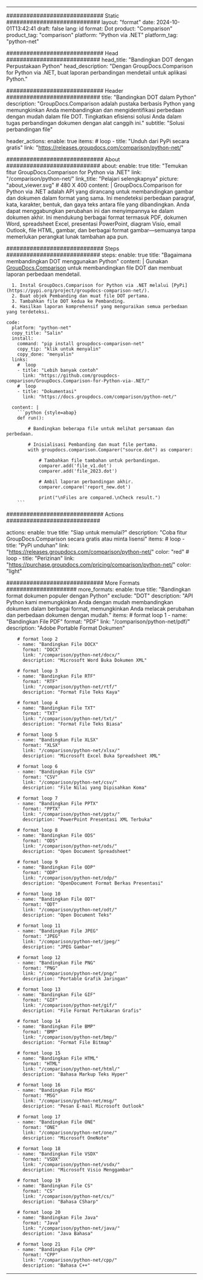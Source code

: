 
---
############################# Static ############################
layout: "format"
date:  2024-10-01T13:42:41
draft: false
lang: id
format: Dot
product: "Comparison"
product_tag: "comparison"
platform: "Python via .NET"
platform_tag: "python-net"

############################# Head ############################
head_title: "Bandingkan DOT dengan Perpustakaan Python"
head_description: "Dengan GroupDocs.Comparison for Python via .NET, buat laporan perbandingan mendetail untuk aplikasi Python."

############################# Header ############################
title: "Bandingkan DOT dalam Python" 
description: "GroupDocs.Comparison adalah pustaka berbasis Python yang memungkinkan Anda membandingkan dan mengidentifikasi perbedaan dengan mudah dalam file DOT. Tingkatkan efisiensi solusi Anda dalam tugas perbandingan dokumen dengan alat canggih ini."
subtitle: "Solusi perbandingan file" 

header_actions:
  enable: true
  items:
    #  loop
    - title: "Unduh dari PyPi secara gratis"
      link: "https://releases.groupdocs.com/comparison/python-net/"
      
############################# About ############################
about:
    enable: true
    title: "Temukan fitur GroupDocs.Comparison for Python via .NET"
    link: "/comparison/python-net/"
    link_title: "Pelajari selengkapnya"
    picture: "about_viewer.svg" # 480 X 400
    content: |
       GroupDocs.Comparison for Python via .NET adalah API yang dirancang untuk membandingkan gambar dan dokumen dalam format yang sama. Ini mendeteksi perbedaan paragraf, kata, karakter, bentuk, dan gaya teks antara file yang dibandingkan. Anda dapat menggabungkan perubahan ini dan menyimpannya ke dalam dokumen akhir. Ini mendukung berbagai format termasuk PDF, dokumen Word, spreadsheet Excel, presentasi PowerPoint, diagram Visio, email Outlook, file HTML, gambar, dan berbagai format gambar—semuanya tanpa memerlukan perangkat lunak tambahan apa pun.

############################# Steps ############################
steps:
    enable: true
    title: "Bagaimana membandingkan DOT menggunakan Python"
    content: |
      Gunakan [GroupDocs.Comparison](https://products.groupdocs.com/comparison/python-net/) untuk membandingkan file DOT dan membuat laporan perbedaan mendetail.
      
      1. Instal GroupDocs.Comparison for Python via .NET melalui [PyPi](https://pypi.org/project/groupdocs-comparison-net/).
      2. Buat objek Pembanding dan muat file DOT pertama.
      3. Tambahkan file DOT kedua ke Pembanding.
      4. Hasilkan laporan komprehensif yang menguraikan semua perbedaan yang terdeteksi.
   
    code:
      platform: "python-net"
      copy_title: "Salin"
      install:
        command: "pip install groupdocs-comparison-net"
        copy_tip: "klik untuk menyalin"
        copy_done: "menyalin"
      links:
        #  loop
        - title: "Lebih banyak contoh"
          link: "https://github.com/groupdocs-comparison/GroupDocs.Comparison-for-Python-via-.NET/"
        #  loop
        - title: "Dokumentasi"
          link: "https://docs.groupdocs.com/comparison/python-net/"
          
      content: |
        ```python {style=abap}
        def run():

            # Bandingkan beberapa file untuk melihat persamaan dan perbedaan.

            # Inisialisasi Pembanding dan muat file pertama.
            with groupdocs.comparison.Comparer("source.dot") as comparer:

                # Tambahkan file tambahan untuk perbandingan.
                comparer.add('file_v1.dot')
                comparer.add('file_2023.dot')

                # Ambil laporan perbandingan akhir.
                comparer.compare('report_new.dot')

                print("\nFiles are compared.\nCheck result.")
        ```            

############################# Actions ############################

actions:
  enable: true
  title: "Siap untuk memulai?"
  description: "Coba fitur GroupDocs.Comparison secara gratis atau minta lisensi"
  items:
    #  loop
    - title: "PyPi unduhan"
      link: "https://releases.groupdocs.com/comparison/python-net/"
      color: "red"
        #  loop
    - title: "Perizinan"
      link: "https://purchase.groupdocs.com/pricing/comparison/python-net/"
      color: "light"


############################# More Formats #####################
more_formats:
    enable: true
    title: "Bandingkan format dokumen populer dengan Python"
    exclude: "DOT"
    description: "API Python kami memungkinkan Anda dengan mudah membandingkan dokumen dalam berbagai format, memungkinkan Anda melacak perubahan dan perbedaan dokumen dengan mudah."
    items: 
        # format loop 1
        - name: "Bandingkan File PDF"
          format: "PDF"
          link: "/comparison/python-net/pdf/"
          description: "Adobe Portable Format Dokumen"

        # format loop 2
        - name: "Bandingkan File DOCX"
          format: "DOCX"
          link: "/comparison/python-net/docx/"
          description: "Microsoft Word Buka Dokumen XML"

        # format loop 3
        - name: "Bandingkan File RTF"
          format: "RTF"
          link: "/comparison/python-net/rtf/"
          description: "Format File Teks Kaya"

        # format loop 4
        - name: "Bandingkan File TXT"
          format: "TXT"
          link: "/comparison/python-net/txt/"
          description: "Format File Teks Biasa"

        # format loop 5
        - name: "Bandingkan File XLSX"
          format: "XLSX"
          link: "/comparison/python-net/xlsx/"
          description: "Microsoft Excel Buka Spreadsheet XML"

        # format loop 6
        - name: "Bandingkan File CSV"
          format: "CSV"
          link: "/comparison/python-net/csv/"
          description: "File Nilai yang Dipisahkan Koma"

        # format loop 7
        - name: "Bandingkan File PPTX"
          format: "PPTX"
          link: "/comparison/python-net/pptx/"
          description: "PowerPoint Presentasi XML Terbuka"

        # format loop 8
        - name: "Bandingkan File ODS"
          format: "ODS"
          link: "/comparison/python-net/ods/"
          description: "Open Document Spreadsheet"

        # format loop 9
        - name: "Bandingkan File ODP"
          format: "ODP"
          link: "/comparison/python-net/odp/"
          description: "OpenDocument Format Berkas Presentasi"

        # format loop 10
        - name: "Bandingkan File ODT"
          format: "ODT"
          link: "/comparison/python-net/odt/"
          description: "Open Document Teks"

        # format loop 11
        - name: "Bandingkan File JPEG"
          format: "JPEG"
          link: "/comparison/python-net/jpeg/"
          description: "JPEG Gambar"

        # format loop 12
        - name: "Bandingkan File PNG"
          format: "PNG"
          link: "/comparison/python-net/png/"
          description: "Portable Grafik Jaringan"

        # format loop 13
        - name: "Bandingkan File GIF"
          format: "GIF"
          link: "/comparison/python-net/gif/"
          description: "File Format Pertukaran Grafis"

        # format loop 14
        - name: "Bandingkan File BMP"
          format: "BMP"
          link: "/comparison/python-net/bmp/"
          description: "Format File Bitmap"

        # format loop 15
        - name: "Bandingkan File HTML"
          format: "HTML"
          link: "/comparison/python-net/html/"
          description: "Bahasa Markup Teks Hyper"

        # format loop 16
        - name: "Bandingkan File MSG"
          format: "MSG"
          link: "/comparison/python-net/msg/"
          description: "Pesan E-mail Microsoft Outlook"

        # format loop 17
        - name: "Bandingkan File ONE"
          format: "ONE"
          link: "/comparison/python-net/one/"
          description: "Microsoft OneNote"

        # format loop 18
        - name: "Bandingkan File VSDX"
          format: "VSDX"
          link: "/comparison/python-net/vsdx/"
          description: "Microsoft Visio Menggambar"

        # format loop 19
        - name: "Bandingkan File CS"
          format: "CS"
          link: "/comparison/python-net/cs/"
          description: "Bahasa CSharp"

        # format loop 20
        - name: "Bandingkan File Java"
          format: "Java"
          link: "/comparison/python-net/java/"
          description: "Java Bahasa"
          
        # format loop 21
        - name: "Bandingkan File CPP"
          format: "CPP"
          link: "/comparison/python-net/cpp/"
          description: "Bahasa C++"
---